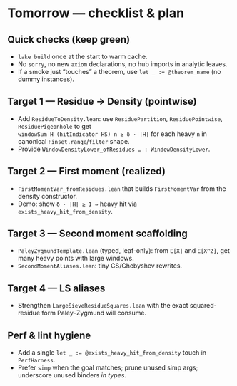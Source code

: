 # Tomorrow — checklist & plan

## Quick checks (keep green)
- `lake build` once at the start to warm cache.
- No `sorry`, no new `axiom` declarations, no hub imports in analytic leaves.
- If a smoke just “touches” a theorem, use `let _ := @theorem_name` (no dummy instances).

## Target 1 — Residue → Density (pointwise)
- Add `ResidueToDensity.lean`: use `ResiduePartition`, `ResiduePointwise`, `ResiduePigeonhole` to get  
  `windowSum H (hitIndicator HS) n ≥ δ · |H|` for each heavy `n` in canonical `Finset.range`/`filter` shape.
- Provide `WindowDensityLower_ofResidues … : WindowDensityLower`.

## Target 2 — First moment (realized)
- `FirstMomentVar_fromResidues.lean` that builds `FirstMomentVar` from the density constructor.
- Demo: show `δ · |H| ≥ 1 ⇒` heavy hit via `exists_heavy_hit_from_density`.

## Target 3 — Second moment scaffolding
- `PaleyZygmundTemplate.lean` (typed, leaf-only): from `E[X]` and `E[X^2]`, get many heavy points with large windows.
- `SecondMomentAliases.lean`: tiny CS/Chebyshev rewrites.

## Target 4 — LS aliases
- Strengthen `LargeSieveResidueSquares.lean` with the exact squared-residue form Paley–Zygmund will consume.

## Perf & lint hygiene
- Add a single `let _ := @exists_heavy_hit_from_density` touch in `PerfHarness`.
- Prefer `simp` when the goal matches; prune unused simp args; underscore unused binders *in types*.
